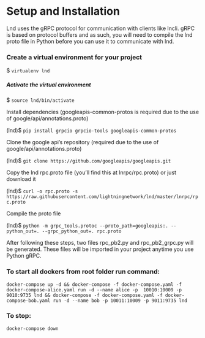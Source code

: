 # Setup and Installation
Lnd uses the gRPC protocol for communication with clients like lncli. gRPC is based on protocol buffers and as such, you will need to compile the lnd proto file in Python before you can use it to communicate with lnd.

### Create a virtual environment for your project
$ `virtualenv lnd`

##### Activate the virtual environment
$ `source lnd/bin/activate`

Install dependencies (googleapis-common-protos is required due to the use of google/api/annotations.proto)

(lnd)$ `pip install grpcio grpcio-tools googleapis-common-protos`

Clone the google api’s repository (required due to the use of google/api/annotations.proto)

(lnd)$ `git clone https://github.com/googleapis/googleapis.git`

Copy the lnd rpc.proto file (you’ll find this at lnrpc/rpc.proto) or just download it

(lnd)$ `curl -o rpc.proto -s https://raw.githubusercontent.com/lightningnetwork/lnd/master/lnrpc/rpc.proto`

Compile the proto file

(lnd)$ `python -m grpc_tools.protoc --proto_path=googleapis:. --python_out=. --grpc_python_out=. rpc.proto`

After following these steps, two files rpc_pb2.py and rpc_pb2_grpc.py will be generated. These files will be imported in your project anytime you use Python gRPC.

### To start all dockers from root folder run command:

`docker-compose up -d && docker-compose -f docker-compose.yaml -f docker-compose-alice.yaml run -d --name alice -p 
10010:10009 -p 9010:9735 lnd && docker-compose -f docker-compose.yaml -f docker-compose-bob.yaml run -d --name bob -p 10011:10009 -p 9011:9735 lnd`

### To stop:

`docker-compose down`
